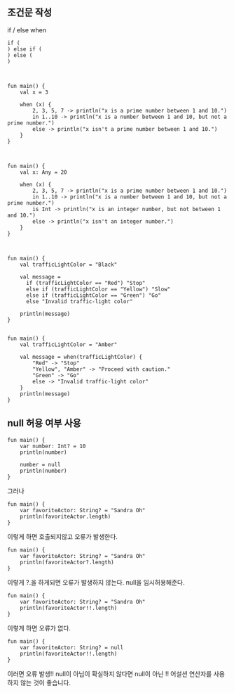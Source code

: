 

 ## 조건문 작성
  
if / else
when


    if (
    ) else if (
    ) else (
    )



    fun main() {
        val x = 3
    
        when (x) {
            2, 3, 5, 7 -> println("x is a prime number between 1 and 10.")
            in 1..10 -> println("x is a number between 1 and 10, but not a prime number.")
            else -> println("x isn't a prime number between 1 and 10.")
        }
    }



    fun main() {
        val x: Any = 20
    
        when (x) {
            2, 3, 5, 7 -> println("x is a prime number between 1 and 10.")
            in 1..10 -> println("x is a number between 1 and 10, but not a prime number.")
            is Int -> println("x is an integer number, but not between 1 and 10.")
            else -> println("x isn't an integer number.")
        }
    }



    fun main() {
        val trafficLightColor = "Black"
    
        val message =
          if (trafficLightColor == "Red") "Stop"
          else if (trafficLightColor == "Yellow") "Slow"
          else if (trafficLightColor == "Green") "Go"
          else "Invalid traffic-light color"
    
        println(message)
    }


    fun main() {
        val trafficLightColor = "Amber"
    
        val message = when(trafficLightColor) {
            "Red" -> "Stop"
            "Yellow", "Amber" -> "Proceed with caution."
            "Green" -> "Go"
            else -> "Invalid traffic-light color"
        }
        println(message)
    }


## null 허용 여부 사용


    fun main() {
        var number: Int? = 10
        println(number)
    
        number = null
        println(number)
    }


그러나 

    fun main() {
        var favoriteActor: String? = "Sandra Oh"
        println(favoriteActor.length)
    }

이렇게 하면 호출되지않고 오류가 발생한다.

    fun main() {
        var favoriteActor: String? = "Sandra Oh"
        println(favoriteActor?.length)
    }

이렇게 ?.을 하게되면 오류가 발생하지 않는다. null을 임시허용해준다.

    fun main() {
        var favoriteActor: String? = "Sandra Oh"
        println(favoriteActor!!.length)
    }

이렇게 하면 오류가 없다.

    fun main() {
        var favoriteActor: String? = null
        println(favoriteActor!!.length)
    }

이러면 오류 발생!!
null이 아님이 확실하지 않다면 null이 아닌 !! 어설션 연산자를 사용하지 않는 것이 좋습니다.
















    

